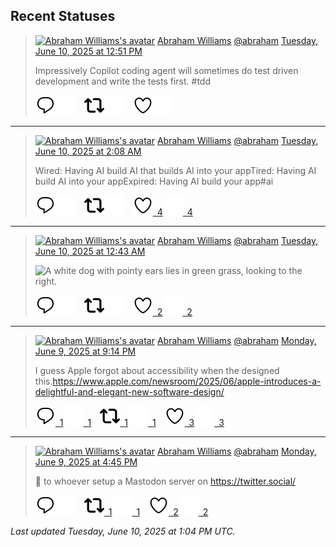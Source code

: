 ## Recent Statuses

> <a href="https://indieweb.social/@abraham"><img alt="Abraham Williams's avatar" src="https://cdn.masto.host/indiewebsocial/accounts/avatars/109/292/540/382/343/163/original/d00f2e03ce9c85b1.jpg" height="24" width="24" ></a> [Abraham Williams](https://indieweb.social/@abraham) [@abraham](https://indieweb.social/@abraham) [Tuesday, June 10, 2025 at 12:51 PM](https://indieweb.social/@abraham/114659156344877841)
>
> Impressively Copilot coding agent will sometimes do test driven development and write the tests first. #tdd
>
> [![Reply](./images/reply_light.svg#gh-light-mode-only "Reply")](https://indieweb.social/@abraham/114659156344877841#gh-light-mode-only)[![Reply](./images/reply.svg#gh-dark-mode-only "Reply")](https://indieweb.social/@abraham/114659156344877841#gh-dark-mode-only)&emsp;[![Boost](./images/retweet_light.svg#gh-light-mode-only "Boost")](https://indieweb.social/@abraham/114659156344877841#gh-light-mode-only)[![Boost](./images/retweet.svg#gh-dark-mode-only "Boost")](https://indieweb.social/@abraham/114659156344877841#gh-dark-mode-only)&emsp;[![Favorite](./images/like_light.svg#gh-light-mode-only "Favorite")](https://indieweb.social/@abraham/114659156344877841#gh-light-mode-only)[![Favorite](./images/like.svg#gh-dark-mode-only "Favorite")](https://indieweb.social/@abraham/114659156344877841#gh-dark-mode-only)


---

> <a href="https://indieweb.social/@abraham"><img alt="Abraham Williams's avatar" src="https://cdn.masto.host/indiewebsocial/accounts/avatars/109/292/540/382/343/163/original/d00f2e03ce9c85b1.jpg" height="24" width="24" ></a> [Abraham Williams](https://indieweb.social/@abraham) [@abraham](https://indieweb.social/@abraham) [Tuesday, June 10, 2025 at 2:08 AM](https://indieweb.social/@abraham/114656626826030775)
>
> Wired: Having AI build AI that builds AI into your appTired: Having AI build AI into your appExpired: Having AI build your app#ai
>
> [![Reply](./images/reply_light.svg#gh-light-mode-only "Reply")](https://indieweb.social/@abraham/114656626826030775#gh-light-mode-only)[![Reply](./images/reply.svg#gh-dark-mode-only "Reply")](https://indieweb.social/@abraham/114656626826030775#gh-dark-mode-only)&emsp;[![Boost](./images/retweet_light.svg#gh-light-mode-only "Boost")](https://indieweb.social/@abraham/114656626826030775#gh-light-mode-only)[![Boost](./images/retweet.svg#gh-dark-mode-only "Boost")](https://indieweb.social/@abraham/114656626826030775#gh-dark-mode-only)&emsp;[![Favorite](./images/like_light.svg#gh-light-mode-only "Favorite")&ensp;4](https://indieweb.social/@abraham/114656626826030775#gh-light-mode-only)[![Favorite](./images/like.svg#gh-dark-mode-only "Favorite")&ensp;4](https://indieweb.social/@abraham/114656626826030775#gh-dark-mode-only)


---

> <a href="https://indieweb.social/@abraham"><img alt="Abraham Williams's avatar" src="https://cdn.masto.host/indiewebsocial/accounts/avatars/109/292/540/382/343/163/original/d00f2e03ce9c85b1.jpg" height="24" width="24" ></a> [Abraham Williams](https://indieweb.social/@abraham) [@abraham](https://indieweb.social/@abraham) [Tuesday, June 10, 2025 at 12:43 AM](https://indieweb.social/@abraham/114656295439035887)
>
> 
>
> ![A white dog with pointy ears lies in green grass, looking to the right.](https://cdn.masto.host/indiewebsocial/media_attachments/files/114/656/295/294/390/010/original/bd7909d797655aed.jpg)
>
> [![Reply](./images/reply_light.svg#gh-light-mode-only "Reply")](https://indieweb.social/@abraham/114656295439035887#gh-light-mode-only)[![Reply](./images/reply.svg#gh-dark-mode-only "Reply")](https://indieweb.social/@abraham/114656295439035887#gh-dark-mode-only)&emsp;[![Boost](./images/retweet_light.svg#gh-light-mode-only "Boost")](https://indieweb.social/@abraham/114656295439035887#gh-light-mode-only)[![Boost](./images/retweet.svg#gh-dark-mode-only "Boost")](https://indieweb.social/@abraham/114656295439035887#gh-dark-mode-only)&emsp;[![Favorite](./images/like_light.svg#gh-light-mode-only "Favorite")&ensp;2](https://indieweb.social/@abraham/114656295439035887#gh-light-mode-only)[![Favorite](./images/like.svg#gh-dark-mode-only "Favorite")&ensp;2](https://indieweb.social/@abraham/114656295439035887#gh-dark-mode-only)


---

> <a href="https://indieweb.social/@abraham"><img alt="Abraham Williams's avatar" src="https://cdn.masto.host/indiewebsocial/accounts/avatars/109/292/540/382/343/163/original/d00f2e03ce9c85b1.jpg" height="24" width="24" ></a> [Abraham Williams](https://indieweb.social/@abraham) [@abraham](https://indieweb.social/@abraham) [Monday, June 9, 2025 at 9:14 PM](https://indieweb.social/@abraham/114655470885525169)
>
> I guess Apple forgot about accessibility when the designed this.https://www.apple.com/newsroom/2025/06/apple-introduces-a-delightful-and-elegant-new-software-design/
>
> [![Reply](./images/reply_light.svg#gh-light-mode-only "Reply")&ensp;1](https://indieweb.social/@abraham/114655470885525169#gh-light-mode-only)[![Reply](./images/reply.svg#gh-dark-mode-only "Reply")&ensp;1](https://indieweb.social/@abraham/114655470885525169#gh-dark-mode-only)&emsp;[![Boost](./images/retweet_light.svg#gh-light-mode-only "Boost")&ensp;1](https://indieweb.social/@abraham/114655470885525169#gh-light-mode-only)[![Boost](./images/retweet.svg#gh-dark-mode-only "Boost")&ensp;1](https://indieweb.social/@abraham/114655470885525169#gh-dark-mode-only)&emsp;[![Favorite](./images/like_light.svg#gh-light-mode-only "Favorite")&ensp;3](https://indieweb.social/@abraham/114655470885525169#gh-light-mode-only)[![Favorite](./images/like.svg#gh-dark-mode-only "Favorite")&ensp;3](https://indieweb.social/@abraham/114655470885525169#gh-dark-mode-only)


---

> <a href="https://indieweb.social/@abraham"><img alt="Abraham Williams's avatar" src="https://cdn.masto.host/indiewebsocial/accounts/avatars/109/292/540/382/343/163/original/d00f2e03ce9c85b1.jpg" height="24" width="24" ></a> [Abraham Williams](https://indieweb.social/@abraham) [@abraham](https://indieweb.social/@abraham) [Monday, June 9, 2025 at 4:45 PM](https://indieweb.social/@abraham/114654413123196948)
>
> 🤣 to whoever setup a Mastodon server on https://twitter.social/
>
> [![Reply](./images/reply_light.svg#gh-light-mode-only "Reply")](https://indieweb.social/@abraham/114654413123196948#gh-light-mode-only)[![Reply](./images/reply.svg#gh-dark-mode-only "Reply")](https://indieweb.social/@abraham/114654413123196948#gh-dark-mode-only)&emsp;[![Boost](./images/retweet_light.svg#gh-light-mode-only "Boost")&ensp;1](https://indieweb.social/@abraham/114654413123196948#gh-light-mode-only)[![Boost](./images/retweet.svg#gh-dark-mode-only "Boost")&ensp;1](https://indieweb.social/@abraham/114654413123196948#gh-dark-mode-only)&emsp;[![Favorite](./images/like_light.svg#gh-light-mode-only "Favorite")&ensp;2](https://indieweb.social/@abraham/114654413123196948#gh-light-mode-only)[![Favorite](./images/like.svg#gh-dark-mode-only "Favorite")&ensp;2](https://indieweb.social/@abraham/114654413123196948#gh-dark-mode-only)


_Last updated Tuesday, June 10, 2025 at 1:04 PM UTC._
